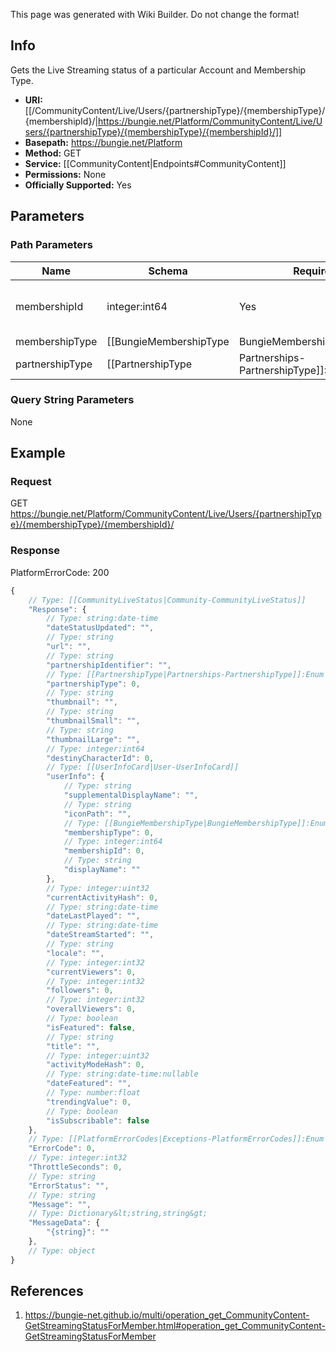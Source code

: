 <span class="wiki-builder">This page was generated with Wiki Builder. Do not change the format!</span>

## Info
Gets the Live Streaming status of a particular Account and Membership Type.

* **URI:** [[/CommunityContent/Live/Users/{partnershipType}/{membershipType}/{membershipId}/|https://bungie.net/Platform/CommunityContent/Live/Users/{partnershipType}/{membershipType}/{membershipId}/]]
* **Basepath:** https://bungie.net/Platform
* **Method:** GET
* **Service:** [[CommunityContent|Endpoints#CommunityContent]]
* **Permissions:** None
* **Officially Supported:** Yes

## Parameters
### Path Parameters
Name | Schema | Required | Description
---- | ------ | -------- | -----------
membershipId | integer:int64 | Yes | The membershipId related to that type.
membershipType | [[BungieMembershipType|BungieMembershipType]]:Enum | Yes | The type of account for which info will be extracted.
partnershipType | [[PartnershipType|Partnerships-PartnershipType]]:Enum | Yes | The type of partnership for which info will be extracted.

### Query String Parameters
None

## Example
### Request
GET https://bungie.net/Platform/CommunityContent/Live/Users/{partnershipType}/{membershipType}/{membershipId}/

### Response
PlatformErrorCode: 200
```javascript
{
    // Type: [[CommunityLiveStatus|Community-CommunityLiveStatus]]
    "Response": {
        // Type: string:date-time
        "dateStatusUpdated": "",
        // Type: string
        "url": "",
        // Type: string
        "partnershipIdentifier": "",
        // Type: [[PartnershipType|Partnerships-PartnershipType]]:Enum
        "partnershipType": 0,
        // Type: string
        "thumbnail": "",
        // Type: string
        "thumbnailSmall": "",
        // Type: string
        "thumbnailLarge": "",
        // Type: integer:int64
        "destinyCharacterId": 0,
        // Type: [[UserInfoCard|User-UserInfoCard]]
        "userInfo": {
            // Type: string
            "supplementalDisplayName": "",
            // Type: string
            "iconPath": "",
            // Type: [[BungieMembershipType|BungieMembershipType]]:Enum
            "membershipType": 0,
            // Type: integer:int64
            "membershipId": 0,
            // Type: string
            "displayName": ""
        },
        // Type: integer:uint32
        "currentActivityHash": 0,
        // Type: string:date-time
        "dateLastPlayed": "",
        // Type: string:date-time
        "dateStreamStarted": "",
        // Type: string
        "locale": "",
        // Type: integer:int32
        "currentViewers": 0,
        // Type: integer:int32
        "followers": 0,
        // Type: integer:int32
        "overallViewers": 0,
        // Type: boolean
        "isFeatured": false,
        // Type: string
        "title": "",
        // Type: integer:uint32
        "activityModeHash": 0,
        // Type: string:date-time:nullable
        "dateFeatured": "",
        // Type: number:float
        "trendingValue": 0,
        // Type: boolean
        "isSubscribable": false
    },
    // Type: [[PlatformErrorCodes|Exceptions-PlatformErrorCodes]]:Enum
    "ErrorCode": 0,
    // Type: integer:int32
    "ThrottleSeconds": 0,
    // Type: string
    "ErrorStatus": "",
    // Type: string
    "Message": "",
    // Type: Dictionary&lt;string,string&gt;
    "MessageData": {
        "{string}": ""
    },
    // Type: object
}

```

## References
1. https://bungie-net.github.io/multi/operation_get_CommunityContent-GetStreamingStatusForMember.html#operation_get_CommunityContent-GetStreamingStatusForMember
